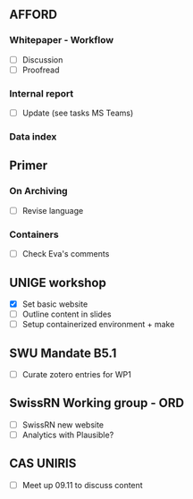 ## AFFORD
### Whitepaper - Workflow
-  [ ]  Discussion
-  [ ]  Proofread
### Internal report 
-  [ ]  Update (see tasks MS Teams)

### Data index

## Primer 
### On Archiving
-  [ ]  Revise language
### Containers
-  [ ]  Check Eva's comments

## UNIGE workshop 
-  [x]  Set basic website
-  [ ]  Outline content in slides
-  [ ]  Setup containerized environment + make

## SWU Mandate B5.1
-  [ ]  Curate zotero entries for WP1 

## SwissRN Working group - ORD 
-  [ ]  SwissRN new website 
-  [ ]  Analytics with Plausible? 

## CAS UNIRIS
-  [ ] Meet up 09.11 to discuss content
